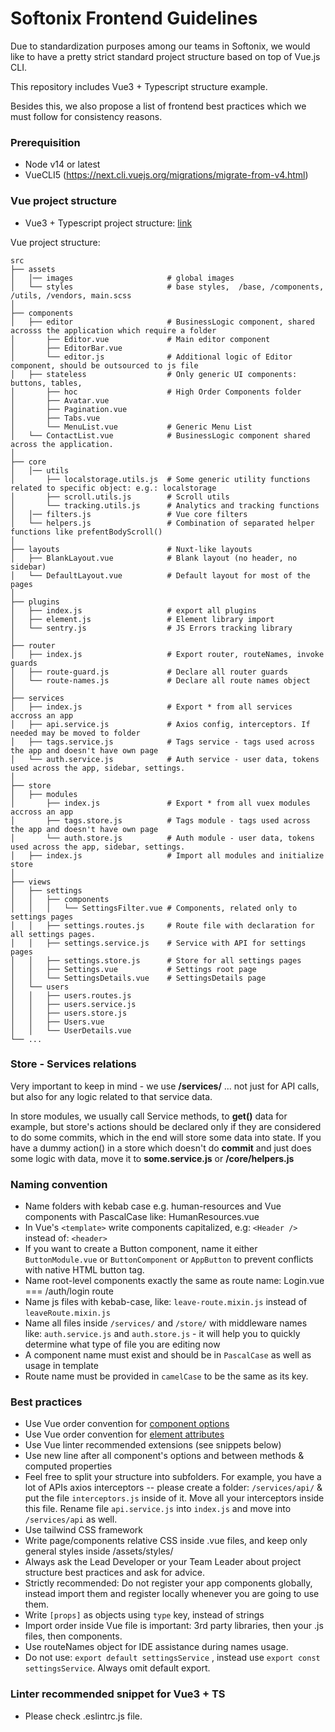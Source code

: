 # Softonix Frontend Guidelines
Due to standardization purposes among our teams in Softonix, we would like to have a pretty strict standard project structure based on top of Vue.js CLI.

This repository includes Vue3 + Typescript structure example. 

Besides this, we also propose a list of frontend best practices which we must follow for consistency reasons.

### Prerequisition
- Node v14 or latest
- VueCLI5 (https://next.cli.vuejs.org/migrations/migrate-from-v4.html)

### Vue project structure
- Vue3 + Typescript project structure: [link](https://github.com/Softonix/frontend-guidelines/tree/main/vue3_ts)

Vue project structure:

    src
    ├── assets
    │   │── images                     # global images 
    │   └── styles                     # base styles,  /base, /components, /utils, /vendors, main.scss
    │ 
    ├── components
    │   ├── editor                     # BusinessLogic component, shared acrosss the application which require a folder
    │       ├── Editor.vue             # Main editor component         
    │       ├── EditorBar.vue    
    │       └── editor.js              # Additional logic of Editor component, should be outsourced to js file
    │   ├── stateless                  # Only generic UI components: buttons, tables, 
    │       ├── hoc                    # High Order Components folder
    │       ├── Avatar.vue
    │       ├── Pagination.vue
    │       ├── Tabs.vue
    │       └── MenuList.vue           # Generic Menu List
    │   └── ContactList.vue            # BusinessLogic component shared across the application.
    │
    ├── core 
    │   │── utils  
    │       ├── localstorage.utils.js  # Some generic utility functions related to specific object: e.g.: localstorage
    │       ├── scroll.utils.js        # Scroll utils 
    │       └── tracking.utils.js      # Analytics and tracking functions
    │   │── filters.js                 # Vue core filters
    │   └── helpers.js                 # Combination of separated helper functions like prefentBodyScroll()
    │  
    ├── layouts                        # Nuxt-like layouts
    │   ├── BlankLayout.vue            # Blank layout (no header, no sidebar)
    │   └── DefaultLayout.vue          # Default layout for most of the pages
    │ 
    ├── plugins                    
    │   ├── index.js                   # export all plugins
    │   ├── element.js                 # Element library import
    │   └── sentry.js                  # JS Errors tracking library
    │ 
    ├── router         
    │   ├── index.js                   # Export router, routeNames, invoke guards
    │   ├── route-guard.js             # Declare all router guards
    │   └── route-names.js             # Declare all route names object
    │ 
    ├── services     
    │   ├── index.js                   # Export * from all services accross an app
    │   ├── api.service.js             # Axios config, interceptors. If needed may be moved to folder
    │   ├── tags.service.js            # Tags service - tags used across the app and doesn't have own page
    │   └── auth.service.js            # Auth service - user data, tokens used across the app, sidebar, settings.
    │ 
    ├── store
    │   ├── modules                        
    │       ├── index.js               # Export * from all vuex modules accross an app
    │       ├── tags.store.js          # Tags module - tags used across the app and doesn't have own page
    │       └── auth.store.js          # Auth module - user data, tokens used across the app, sidebar, settings.
    │   ├── index.js                   # Import all modules and initialize store
    │ 
    ├── views
    │   ├── settings     
    │   │   ├── components  
    │   │   │   └── SettingsFilter.vue # Components, related only to settings pages        
    │   │   ├── settings.routes.js     # Route file with declaration for all settings pages.
    │   │   ├── settings.service.js    # Service with API for settings pages 
    │   │   ├── settings.store.js      # Store for all settings pages
    │   │   ├── Settings.vue           # Settings root page
    │   │   └── SettingsDetails.vue    # SettingsDetails page
    │   └── users       
    │   │   ├── users.routes.js     
    │   │   ├── users.service.js   
    │   │   ├── users.store.js  
    │   │   ├── Users.vue  
    │   │   └── UserDetails.vue  
    └── ...

### Store - Services relations
Very important to keep in mind - we use **/services/** ... not just for API calls, but also for any logic related to that service data.
 
In store modules, we usually call Service methods, to **get()** data for example, but store's actions should be declared only if they are considered to do some commits, which in the end will store some data into state.
If you have a dummy action() in a store which doesn't do **commit** and just does some logic with data, move it to **some.service.js** or **/core/helpers.js**

### Naming convention

- Name folders with kebab case e.g. human-resources and Vue components with PascalCase like: HumanResources.vue
- In Vue's `<template>` write components capitalized, e.g: `<Header />` instead of: `<header>`
- If you want to create a Button component, name it either `ButtonModule.vue` or `ButtonComponent` or `AppButton` to prevent conflicts with native HTML button tag.
- Name root-level components exactly the same as route name: Login.vue === /auth/login route
- Name js files with kebab-case, like: `leave-route.mixin.js` instead of `leaveRoute.mixin.js`
- Name all files inside `/services/` and `/store/` with middleware names like: `auth.service.js` and `auth.store.js` - it will help you to quickly determine what type of file you are editing now
- A component name must exist and should be in `PascalCase` as well as usage in template
- Route name must be provided in `camelCase` to be the same as its key.

### Best practices

- Use Vue order convention for [component options](https://v3.vuejs.org/style-guide/#component-instance-options-order-recommended)
- Use Vue order convention for [element attributes](https://v3.vuejs.org/style-guide/#element-attribute-order-recommended)
- Use Vue linter recommended extensions (see snippets below)
- Use new line after all component's options and between methods & computed properties
- Feel free to split your structure into subfolders. For example, you have a lot of APIs axios interceptors -- please create a folder: `/services/api/` & put the file `interceptors.js` inside of it. Move all your interceptors inside this file. Rename file `api.service.js` into `index.js` and move into `/services/api` as well.
- Use tailwind CSS framework
- Write page/components relative CSS inside .vue files, and keep only general styles inside /assets/styles/
- Always ask the Lead Developer or your Team Leader about project structure best practices and ask for advice.
- Strictly recommended: Do not register your app components globally, instead import them and register locally whenever you are going to use them.
- Write `[props]` as objects using `type` key, instead of strings
- Import order inside Vue file is important: 3rd party libraries, then your .js files, then components.
- Use routeNames object for IDE assistance during names usage.
- Do not use: `export default settingsService` , instead use `export const settingsService`. Always omit default export.

### Linter recommended snippet for Vue3 + TS
- Please check .eslintrc.js file.
